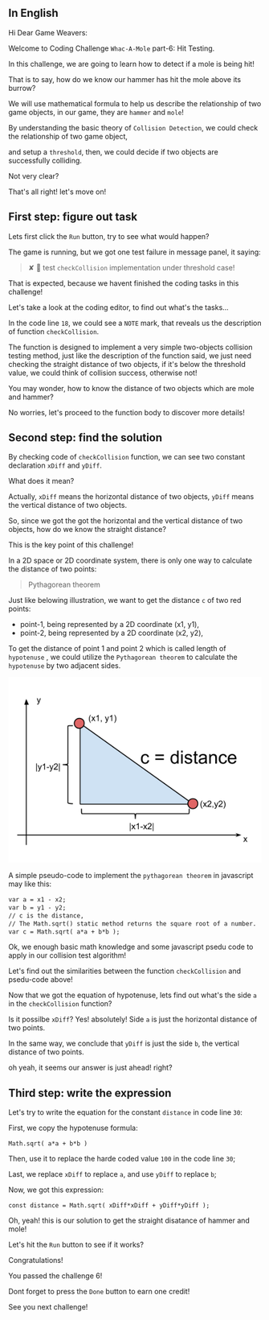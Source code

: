 ## In English

Hi Dear Game Weavers:

Welcome to Coding Challenge `Whac-A-Mole` part-6: Hit Testing.

In this challenge, we are going to learn how to detect if a mole is being hit!

That is to say, how do we know our hammer has hit the mole above its burrow?

We will use mathematical formula to help us describe the relationship of two game objects, in our game, they are `hammer` and `mole`!

By understanding the basic theory of `Collision Detection`, we could check the relationship of two game object, 

and setup a `threshold`, then, we could decide if two objects are successfully colliding.

Not very clear? 

That's all right! let's move on!


## First step: figure out task

Lets first click the `Run` button, try to see what would happen?

The game is running, but we got one test failure in message panel, it saying: 

> ✘ 🤔 test `checkCollision` implementation under threshold case!

That is expected, because we havent finished the coding tasks in this challenge!

Let's take a look at the coding editor, to find out what's the tasks...

In the code line `18`, we could see a `NOTE` mark, that reveals us the description of function `checkCollision`.

The function is designed to implement a very simple two-objects collision testing method, just like the description of the function said, we just need checking the straight distance of two objects, if it's below the threshold value, we could think of collision success, otherwise not!

You may wonder, how to know the distance of two objects which are mole and hammer? 

No worries, let's proceed to the function body to discover more details!

## Second step: find the solution

By checking code of `checkCollision` function, we can see two constant declaration `xDiff` and `yDiff`.

What does it mean?

Actually, `xDiff` means the horizontal distance of two objects, `yDiff` means the vertical distance of two objects.

So, since we got the got the horizontal and the vertical distance of two objects, how do we know the straight distance?

This is the key point of this challenge!

In a 2D space or 2D coordinate system, there is only one way to calculate the distance of two points:

> Pythagorean theorem

Just like belowing illustration, we want to get the distance `c` of two red points: 

- point-1, being represented by a 2D coordinate (x1, y1), 
- point-2, being represented by a 2D coordinate (x2, y2),

To get the distance of point 1 and point 2 which is called length of `hypotenuse` , we could utilize the `Pythagorean theorem` to calculate the `hypotenuse` by two adjacent sides.

![stackoverflow_pythagoras_theorem](https://raw.githubusercontent.com/lwz7512/game-weaver-ast/master/images/stackoverflow_pythagoras_theorem.png)

A simple pseudo-code to implement the `pythagorean theorem` in javascript may like this:

```
var a = x1 - x2;
var b = y1 - y2;
// c is the distance, 
// The Math.sqrt() static method returns the square root of a number.
var c = Math.sqrt( a*a + b*b );
```

Ok, we enough basic math knowledge and some javascript psedu code to apply in our collision test algorithm!

Let's find out the similarities between the function `checkCollision` and psedu-code above!

Now that we got the equation of hypotenuse, lets find out what's the side `a` in the `checkCollision` function?

Is it possilbe `xDiff`? Yes! absolutely! Side `a` is just the horizontal distance of two points.

In the same way, we conclude that `yDiff` is just the side `b`, the vertical distance of two points.

oh yeah, it seems our answer is just ahead! right?


## Third step: write the expression

Let's try to write the equation for the constant `distance` in code line `30`:

First, we copy the hypotenuse formula:

```
Math.sqrt( a*a + b*b )
```

Then, use it to replace the harde coded value `100` in the code line `30`;

Last, we replace `xDiff` to replace `a`, and use `yDiff` to replace `b`;

Now, we got this expression:

```
const distance = Math.sqrt( xDiff*xDiff + yDiff*yDiff );
```

Oh, yeah! this is our solution to get the straight disatance of hammer and mole!


Let's hit the `Run` button to see if it works?


Congratulations!

You passed the challenge 6!

Dont forget to press the `Done` button to earn one credit!

See you next challenge!